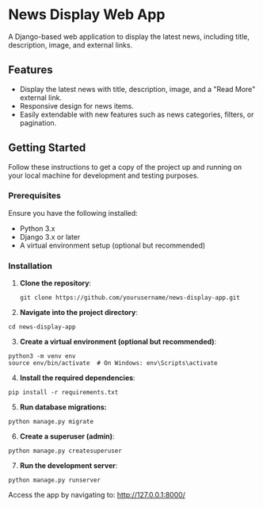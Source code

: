 # News Display Web App

A Django-based web application to display the latest news, including title, description, image, and external links.

## Features

- Display the latest news with title, description, image, and a "Read More" external link.
- Responsive design for news items.
- Easily extendable with new features such as news categories, filters, or pagination.

## Getting Started

Follow these instructions to get a copy of the project up and running on your local machine for development and testing purposes.

### Prerequisites

Ensure you have the following installed:

- Python 3.x
- Django 3.x or later
- A virtual environment setup (optional but recommended)

### Installation

1. **Clone the repository**:

   ```
   git clone https://github.com/yourusername/news-display-app.git
   ```
2. **Navigate into the project directory**:
```
cd news-display-app
```

3. **Create a virtual environment (optional but recommended)**:

```
python3 -m venv env
source env/bin/activate  # On Windows: env\Scripts\activate
```
4. **Install the required dependencies**:
```
pip install -r requirements.txt
```
5. **Run database migrations:**
```
python manage.py migrate
```
6. **Create a superuser (admin)**:
```
python manage.py createsuperuser
```
7. **Run the development server**:
```
python manage.py runserver
```
Access the app by navigating to:
http://127.0.0.1:8000/

